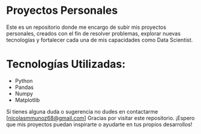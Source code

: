 # Proyectos Personales
Este es un repositorio donde me encargo de subir mis proyectos personales, creados con el fin de resolver problemas, explorar nuevas tecnologías y fortalecer cada una de mis capacidades como Data Scientist.

# Tecnologías Utilizadas:
* Python
* Pandas
* Numpy
* Matplotlib

Si tienes alguna duda o sugerencia no dudes en contactarme [nicolasmmunoz68@gmail.com]
Gracias por visitar este repositorio. ¡Espero que mis proyectos puedan inspirarte o ayudarte en tus propios desarrollos!
